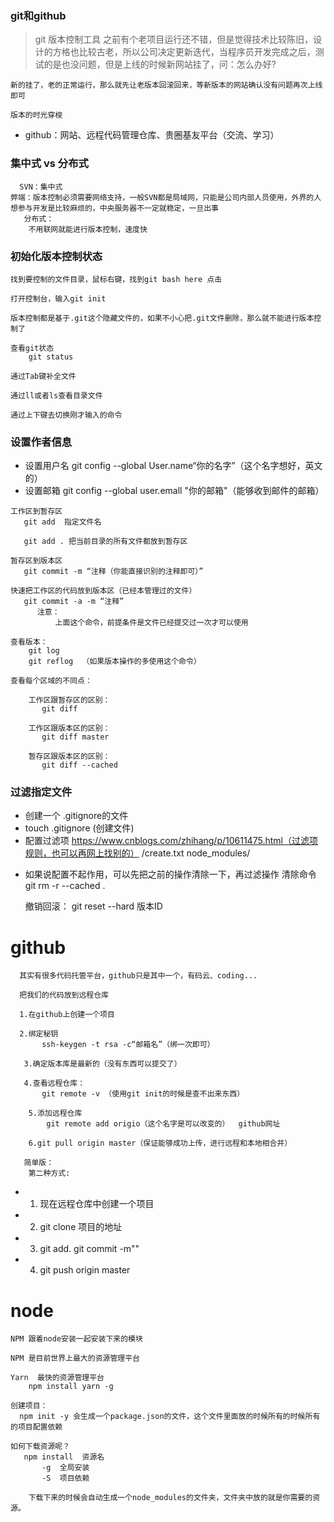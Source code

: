 ###  git和github

> git  版本控制工具
    之前有个老项目运行还不错，但是觉得技术比较陈旧，设计的方格也比较古老，所以公司决定更新迭代，当程序员开发完成之后，测试的是也没问题，但是上线的时候新网站挂了，问：怎么办好?

    新的挂了，老的正常运行，那么就先让老版本回滚回来，等新版本的网站确认没有问题再次上线即可

    版本的时光穿梭

-   github：网站、远程代码管理仓库、贵圈基友平台（交流、学习）

###  集中式 vs 分布式

      SVN：集中式
    弊端：版本控制必须需要网络支持，一般SVN都是局域网，只能是公司内部人员使用，外界的人想参与开发是比较麻烦的，中央服务器不一定就稳定，一旦出事
       分布式：
        不用联网就能进行版本控制，速度快

###  初始化版本控制状态
    找到要控制的文件目录，鼠标右键，找到git bash here 点击

    打开控制台，输入git init

    版本控制都是基于.git这个隐藏文件的，如果不小心把.git文件删除，那么就不能进行版本控制了

    查看git状态
        git status

    通过Tab键补全文件

    通过ll或者ls查看目录文件

    通过上下键去切换刚才输入的命令

###  设置作者信息

-    设置用户名  git config --global
     User.name“你的名字”（这个名字想好，英文的）
-    设置邮箱    git config --global
     user.emall "你的邮箱"（能够收到邮件的邮箱）
  
    工作区到暂存区
       git add  指定文件名

       git add . 把当前目录的所有文件都放到暂存区

    暂存区到版本区
       git commit -m “注释（你能直接识别的注释即可）”

    快速把工作区的代码放到版本区（已经本管理过的文件）
       git commit -a -m “注释”
          注意：  
              上面这个命令，前提条件是文件已经提交过一次才可以使用

    查看版本：
        git log 
        git reflog  （如果版本操作的多使用这个命令）

    查看每个区域的不同点：

        工作区跟暂存区的区别：
           git diff

        工作区跟版本区的区别：
           git diff master

        暂存区跟版本区的区别：
           git diff --cached

###  过滤指定文件

-   创建一个 .gitignore的文件
-   touch  .gitignore  (创建文件)
-   配置过滤项
           https://www.cnblogs.com/zhihang/p/10611475.html（过滤项规则，也可以再网上找别的）
           /create.txt
           node_modules/

+   如果说配置不起作用，可以先把之前的操作清除一下，再过滤操作
    清除命令
      git rm -r --cached .

    撤销回滚：
      git reset --hard 版本ID

#   github
      其实有很多代码托管平台，github只是其中一个，有码云、coding...

      把我们的代码放到远程仓库

      1.在github上创建一个项目

      2.绑定秘钥
           ssh-keygen -t rsa -c“邮箱名”（绑一次即可）

       3.确定版本库是最新的（没有东西可以提交了）

       4.查看远程仓库：
           git remote -v （使用git init的时候是查不出来东西）

        5.添加远程仓库
            git remote add origio（这个名字是可以改变的）  github网址

        6.git pull origin master（保证能够成功上传，进行远程和本地相合并）

       简单版：
        第二种方式:
-   1. 现在远程仓库中创建一个项目
-   2. git clone  项目的地址
-   3. git add.  git commit -m""
-   4. git push origin master

#  node
    NPM 跟着node安装一起安装下来的模块

    NPM 是目前世界上最大的资源管理平台

    Yarn  最快的资源管理平台
        npm install yarn -g

    创建项目：
      npm init -y 会生成一个package.json的文件，这个文件里面放的时候所有的时候所有的项目配置依赖

    如何下载资源呢？
       npm install  资源名
           -g  全局安装
           -S  项目依赖

        下载下来的时候会自动生成一个node_modules的文件夹，文件夹中放的就是你需要的资源。

     
